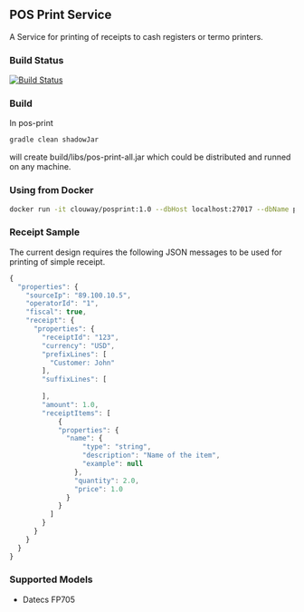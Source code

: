 ## POS Print Service 

A Service for printing of receipts to cash registers or termo printers.


### Build Status

[![Build Status](https://travis-ci.org/clouway/pos-print.svg)](https://travis-ci.org/clouway/pos-print)

### Build

In pos-print
```sh
gradle clean shadowJar
```
will create build/libs/pos-print-all.jar which could be distributed 
and runned on any machine.

### Using from Docker

```sh
docker run -it clouway/posprint:1.0 --dbHost localhost:27017 --dbName posprint
```

### Receipt Sample 

The current design requires the following JSON messages to be used for printing 
of simple receipt.

```javascript
{
  "properties": {
    "sourceIp": "89.100.10.5",
    "operatorId": "1",
    "fiscal": true,
    "receipt": {
      "properties": {
        "receiptId": "123",
        "currency": "USD",
        "prefixLines": [
          "Customer: John"
        ],
        "suffixLines": [
          
        ],
        "amount": 1.0,
        "receiptItems": [
            {
            "properties": {
              "name": {
                  "type": "string",
                  "description": "Name of the item",
                  "example": null
                },
                "quantity": 2.0,
                "price": 1.0
              }
            }
          ]
        }
      }
    }
  }
}
```

### Supported Models 
 * Datecs FP705
